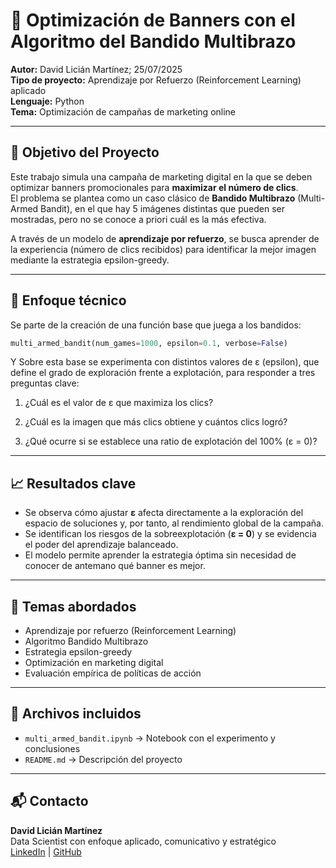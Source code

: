 # 🎯 Optimización de Banners con el Algoritmo del Bandido Multibrazo

**Autor:** David Licián Martínez; 25/07/2025  
**Tipo de proyecto:** Aprendizaje por Refuerzo (Reinforcement Learning) aplicado  
**Lenguaje:** Python  
**Tema:** Optimización de campañas de marketing online

---

## 🧠 Objetivo del Proyecto

Este trabajo simula una campaña de marketing digital en la que se deben optimizar banners promocionales para **maximizar el número de clics**.  
El problema se plantea como un caso clásico de **Bandido Multibrazo** (Multi-Armed Bandit), en el que hay 5 imágenes distintas que pueden ser mostradas, pero no se conoce a priori cuál es la más efectiva.

A través de un modelo de **aprendizaje por refuerzo**, se busca aprender de la experiencia (número de clics recibidos) para identificar la mejor imagen mediante la estrategia epsilon-greedy.

---

## 🔁 Enfoque técnico

Se parte de la creación de una función base que juega a los bandidos:

```python
multi_armed_bandit(num_games=1000, epsilon=0.1, verbose=False)
```

Y Sobre esta base se experimenta con distintos valores de ε (epsilon), que define el grado de exploración frente a explotación, para responder a tres preguntas clave:

1. ¿Cuál es el valor de ε que maximiza los clics?

2. ¿Cuál es la imagen que más clics obtiene y cuántos clics logró?

3. ¿Qué ocurre si se establece una ratio de explotación del 100% (ε = 0)?

---

## 📈 Resultados clave

- Se observa cómo ajustar **ε** afecta directamente a la exploración del espacio de soluciones y, por tanto, al rendimiento global de la campaña.
- Se identifican los riesgos de la sobreexplotación (**ε = 0**) y se evidencia el poder del aprendizaje balanceado.
- El modelo permite aprender la estrategia óptima sin necesidad de conocer de antemano qué banner es mejor.

---

## 🧪 Temas abordados

- Aprendizaje por refuerzo (Reinforcement Learning)  
- Algoritmo Bandido Multibrazo  
- Estrategia epsilon-greedy  
- Optimización en marketing digital  
- Evaluación empírica de políticas de acción

---

## 🧾 Archivos incluidos

- `multi_armed_bandit.ipynb` → Notebook con el experimento y conclusiones  
- `README.md` → Descripción del proyecto

---

## 📬 Contacto

**David Licián Martínez**  
Data Scientist con enfoque aplicado, comunicativo y estratégico  
[LinkedIn](https://www.linkedin.com/in/david-lician) | [GitHub](https://github.com/David-Lician-Martinez)
